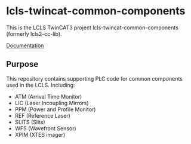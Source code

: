 # lcls-twincat-common-components

This is the LCLS TwinCAT3 project lcls-twincat-common-components (formerly lcls2-cc-lib).

[Documentation](https://pcdshub.github.io/lcls-twincat-common-components)

## Purpose

This repository contains supporting PLC code for common components used in the LCLS.
Including:

* ATM (Arrival Time Monitor)
* LIC (Laser Incoupling Mirrors)
* PPM (Power and Profile Monitor)
* REF (Reference Laser)
* SLITS (Slits)
* WFS (Wavefront Sensor)
* XPIM (XTES imager)
